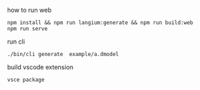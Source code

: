 how to run web

```
npm install && npm run langium:generate && npm run build:web
npm run serve
```

run cli

```
./bin/cli generate  example/a.dmodel
```

build vscode extension

```
vsce package
```